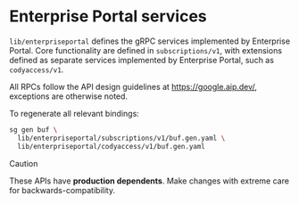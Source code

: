 # Enterprise Portal services

`lib/enterpriseportal` defines the gRPC services implemented by Enterprise Portal. Core functionality are defined in `subscriptions/v1`, with extensions defined as separate services implemented by Enterprise Portal, such as `codyaccess/v1`.

All RPCs follow the API design guidelines at https://google.aip.dev/, exceptions are otherwise noted.

To regenerate all relevant bindings:

```sh
sg gen buf \
  lib/enterpriseportal/subscriptions/v1/buf.gen.yaml \
  lib/enterpriseportal/codyaccess/v1/buf.gen.yaml
```

> [!CAUTION]
> These APIs have **production dependents**. Make changes with extreme care for backwards-compatibility.
